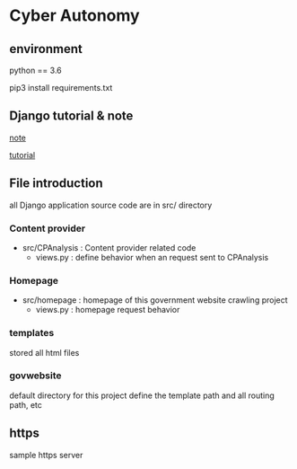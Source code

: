 # Cyber Autonomy

## environment

python == 3.6

pip3 install requirements.txt

## Django tutorial & note

[note](https://hackmd.io/gnNUv5YOQdin9mHmafaEqg?both)

[tutorial](https://www.youtube.com/watch?v=F5mRW0jo-U4)

## File introduction

all Django application source code are in src/ directory

### Content provider

- src/CPAnalysis : Content provider related code
	- views.py : define behavior when an request sent to CPAnalysis

### Homepage

- src/homepage : homepage of this government website crawling project
	- views.py : homepage request behavior


### templates

stored all html files

### govwebsite

default directory for this project
define the template path and all routing path, etc

## https
sample https server
